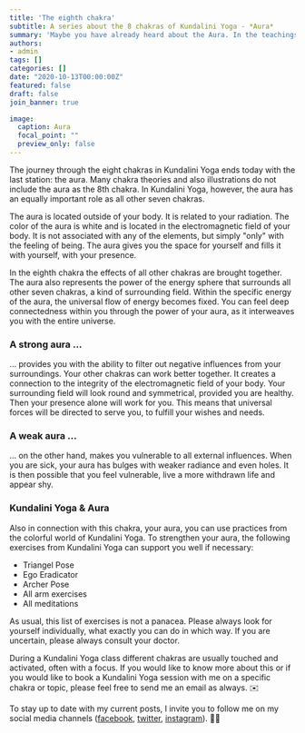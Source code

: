 ```yaml
---
title: 'The eighth chakra'
subtitle: A series about the 8 chakras of Kundalini Yoga - *Aura*
summary: 'Maybe you have already heard about the Aura. In the teachings of Kundalini Yoga, the aura is part of our chakras as the eighth and last chakra. Find out more about it...'
authors: 
- admin
tags: []
categories: []
date: "2020-10-13T00:00:00Z"
featured: false
draft: false
join_banner: true

image:
  caption: Aura
  focal_point: ""
  preview_only: false
---
```


The journey through the eight chakras in Kundalini Yoga ends today with the last station: the aura. Many chakra theories and also illustrations do not include the aura as the 8th chakra. In Kundalini Yoga, however, the aura has an equally important role as all other seven chakras. 

The aura is located outside of your body. It is related to your radiation. The color of the aura is white and is located in the electromagnetic field of your body. It is not associated with any of the elements, but simply "only" with the feeling of being. The aura gives you the space for yourself and fills it with yourself, with your presence. 

In the eighth chakra the effects of all other chakras are brought together. The aura also represents the power of the energy sphere that surrounds all other seven chakras, a kind of surrounding field. Within the specific energy of the aura, the universal flow of energy becomes fixed. You can feel deep connectedness within you through the power of your aura, as it interweaves you with the entire universe. 

### A strong aura ...

… provides you with the ability to filter out negative influences from your surroundings. Your other chakras can work better together. It creates a connection to the integrity of the electromagnetic field of your body. Your surrounding field will look round and symmetrical, provided you are healthy. Then your presence alone will work for you. This means that universal forces will be directed to serve you, to fulfill your wishes and needs. 

### A weak aura ...

… on the other hand, makes you vulnerable to all external influences. When you are sick, your aura has bulges with weaker radiance and even holes. It is then possible that you feel vulnerable, live a more withdrawn life and appear shy. 

### Kundalini Yoga & Aura

Also in connection with this chakra, your aura, you can use practices from the colorful world of Kundalini Yoga.
To strengthen your aura, the following exercises from Kundalini Yoga can support you well if necessary:

- Triangel Pose
- Ego Eradicator
- Archer Pose
- All arm exercises
- All meditations

As usual, this list of exercises is not a panacea. Please always look for yourself individually, what exactly you can do in which way. If you are uncertain, please always consult your doctor. 

During a Kundalini Yoga class different chakras are usually touched and activated, often with a focus. If you would like to know more about this or if you would like to book a Kundalini Yoga session with me on a specific chakra or topic, please feel free to send me an email as always. ✉️

To stay up to date with my current posts, I invite you to follow me on my social media channels ([facebook](https://www.facebook.com/ruhahealing), [twitter](https://twitter.com/ruhahealing), [instagram](https://www.instagram.com/ruhahealing)). 🙏🏽
